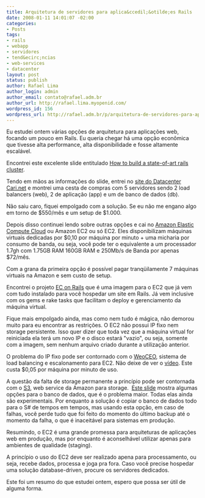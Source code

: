 ```yaml
---
title: Arquitetura de servidores para aplica&ccedil;&otilde;es Rails
date: 2008-01-11 14:01:07 -02:00
categories:
- Posts
tags:
- rails
- webapp
- servidores
- tend&ecirc;ncias
- web-services
- datacenter
layout: post
status: publish
author: Rafael Lima
author_login: admin
author_email: contato@rafael.adm.br
author_url: http://rafael.lima.myopenid.com/
wordpress_id: 156
wordpress_url: http://rafael.adm.br/p/arquitetura-de-servidores-para-aplicacoes-rails/
---
```


Eu estudei ontem v&aacute;rias op&ccedil;&otilde;es de arquitetura para aplica&ccedil;&otilde;es web, focando um pouco em Rails. Eu queria chegar h&aacute; uma op&ccedil;&atilde;o econ&ocirc;mica que tivesse alta performance, alta disponibilidade e fosse altamente escal&aacute;vel.

Encontrei este excelente slide entitulado  <a href="http://www.slideshare.net/tim.lossen.de/how-to-build-a-stateoftheart-rails-cluster">How to build a state-of-art rails cluster</a>.

Tendo em m&atilde;os as informa&ccedil;&otilde;es do slide, entrei no <a href="https://www.cari.net">site do Datacenter Cari.net</a> e montrei uma cesta de compras com 5 servidores sendo 2 load balancers (web), 2 de aplica&ccedil;&atilde;o (app) e um de banco de dados (db).

N&atilde;o saiu caro, fiquei empolgado com a solu&ccedil;&atilde;o. Se eu n&atilde;o me engano algo em torno de $550/m&ecirc;s e um setup de $1.000.

Depois disso continuei lendo sobre outras op&ccedil;&otilde;es e cai no <a href="http://www.amazon.com/b/ref=sc_fe_l_2?ie=UTF8&node=201590011&no=3435361&me=A36L942TSJ2AJA">Amazon Elastic Compute Cloud</a> ou Amazon EC2 ou s&oacute; EC2. Eles disponibilizam m&aacute;quinas virtuais dedicadas por $0,10 por m&aacute;quina por minuto + uma micharia por consumo de banda, ou seja, voc&ecirc; pode ter o equivalente a um processador 1.7gh com 1.75GB RAM 160GB RAM e 250Mb/s de Banda por apenas $72/m&ecirc;s.

Com a grana da primeira op&ccedil;&atilde;o &eacute; poss&iacute;vel pagar tranq&uuml;ilamente 7 m&aacute;quinas virtuais na Amazon e sem custo de setup.

Encontrei o projeto <a href="http://ec2onrails.rubyforge.org/">EC on Rails</a> que &eacute; uma imagem para o EC2 que j&aacute; vem com tudo instalado para voc&ecirc; hospedar um site em Rails. J&aacute; vem inclusive com os gems e rake tasks que facilitam o deploy e gerenciamento da m&aacute;quina virtual.

Fique mais empolgado ainda, mas como nem tudo &eacute; m&aacute;gica, n&atilde;o demorou muito para eu encontrar as restri&ccedil;&otilde;es. O EC2 n&atilde;o possui IP fixo nem storage persistente. Isso quer dizer que toda vez que a m&aacute;quina virtual for reiniciada ela ter&aacute; um novo IP e o disco estar&aacute; "vazio", ou seja, somente com a imagem, sem nenhum arquivo criado durante a utiliza&ccedil;&atilde;o anterior.

O problema do IP fixo pode ser contornado com o <a href="http://weoceo.weogeo.com/">WeoCEO</a>, sistema de load balancing e escalonamento para EC2. N&atilde;o deixe de ver o <a href="http://weoceo.weogeo.com/video/">v&iacute;deo</a>. Este custa $0,05 por m&aacute;quina por minuto de uso.

A quest&atilde;o da falta de storage permanente a princ&iacute;pio pode ser contornada com o <a href="http://www.amazon.com/gp/browse.html?node=16427261">S3</a>, web service da Amazon para storage.&nbsp; <a href="http://www.slideshare.net/martin.rehfeld/s3-and-ec2-rails-scenarios">Este slide</a> mostra algumas op&ccedil;&otilde;es para o banco de dados, que &eacute; o problema maior. Todas elas ainda s&atilde;o experimentais. Por enquanto a solu&ccedil;&atilde;o &eacute; copiar o banco de dados todo para o S# de tempos em tempos, mas usando esta op&ccedil;&atilde;o, em caso de falhas, voc&ecirc; perde tudo que foi feito do momento do &uacute;ltimo backup at&eacute; o momento da falha, o que &eacute; inaceit&aacute;vel para sistemas em produ&ccedil;&atilde;o.

Resumindo, o EC2 &eacute; uma grande promessa para arquiteturas de aplica&ccedil;&otilde;es web em produ&ccedil;&atilde;o, mas por enquanto &eacute; aconselh&aacute;vel utilizar apenas para ambientes de qualidade (staging).

A princ&iacute;pio o uso do EC2 deve ser realizado apena para processamento, ou seja, recebe dados, processa e joga pra fora. Caso voc&ecirc; precise hospedar uma solu&ccedil;&atilde;o database-driven, procure os servidores dedicados.

Este foi um resumo do que estudei ontem, espero que possa ser &uacute;til de alguma forma.
